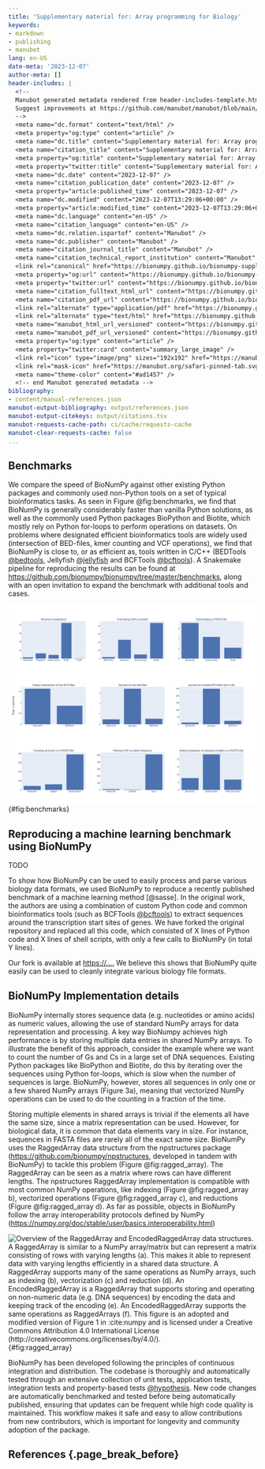 ```yaml
---
title: 'Supplementary material for: Array programming for Biology'
keywords:
- markdown
- publishing
- manubot
lang: en-US
date-meta: '2023-12-07'
author-meta: []
header-includes: |
  <!--
  Manubot generated metadata rendered from header-includes-template.html.
  Suggest improvements at https://github.com/manubot/manubot/blob/main/manubot/process/header-includes-template.html
  -->
  <meta name="dc.format" content="text/html" />
  <meta property="og:type" content="article" />
  <meta name="dc.title" content="Supplementary material for: Array programming for Biology" />
  <meta name="citation_title" content="Supplementary material for: Array programming for Biology" />
  <meta property="og:title" content="Supplementary material for: Array programming for Biology" />
  <meta property="twitter:title" content="Supplementary material for: Array programming for Biology" />
  <meta name="dc.date" content="2023-12-07" />
  <meta name="citation_publication_date" content="2023-12-07" />
  <meta property="article:published_time" content="2023-12-07" />
  <meta name="dc.modified" content="2023-12-07T13:29:06+00:00" />
  <meta property="article:modified_time" content="2023-12-07T13:29:06+00:00" />
  <meta name="dc.language" content="en-US" />
  <meta name="citation_language" content="en-US" />
  <meta name="dc.relation.ispartof" content="Manubot" />
  <meta name="dc.publisher" content="Manubot" />
  <meta name="citation_journal_title" content="Manubot" />
  <meta name="citation_technical_report_institution" content="Manubot" />
  <link rel="canonical" href="https://bionumpy.github.io/bionumpy-supplementary/" />
  <meta property="og:url" content="https://bionumpy.github.io/bionumpy-supplementary/" />
  <meta property="twitter:url" content="https://bionumpy.github.io/bionumpy-supplementary/" />
  <meta name="citation_fulltext_html_url" content="https://bionumpy.github.io/bionumpy-supplementary/" />
  <meta name="citation_pdf_url" content="https://bionumpy.github.io/bionumpy-supplementary/manuscript.pdf" />
  <link rel="alternate" type="application/pdf" href="https://bionumpy.github.io/bionumpy-supplementary/manuscript.pdf" />
  <link rel="alternate" type="text/html" href="https://bionumpy.github.io/bionumpy-supplementary/v/dbfed4f55c045932c384f9638a78d6415f163a24/" />
  <meta name="manubot_html_url_versioned" content="https://bionumpy.github.io/bionumpy-supplementary/v/dbfed4f55c045932c384f9638a78d6415f163a24/" />
  <meta name="manubot_pdf_url_versioned" content="https://bionumpy.github.io/bionumpy-supplementary/v/dbfed4f55c045932c384f9638a78d6415f163a24/manuscript.pdf" />
  <meta property="og:type" content="article" />
  <meta property="twitter:card" content="summary_large_image" />
  <link rel="icon" type="image/png" sizes="192x192" href="https://manubot.org/favicon-192x192.png" />
  <link rel="mask-icon" href="https://manubot.org/safari-pinned-tab.svg" color="#ad1457" />
  <meta name="theme-color" content="#ad1457" />
  <!-- end Manubot generated metadata -->
bibliography:
- content/manual-references.json
manubot-output-bibliography: output/references.json
manubot-output-citekeys: output/citations.tsv
manubot-requests-cache-path: ci/cache/requests-cache
manubot-clear-requests-cache: false
...
```














Benchmarks
---------------------

We compare the speed of BioNumPy against other existing Python packages and commonly used non-Python tools on a set of typical bioinformatics tasks. As seen in Figure @fig:benchmarks, we find that BioNumPy is generally considerably faster than vanilla Python solutions, as well as the commonly used Python packages BioPython and Biotite, which mostly rely on Python for-loops to perform operations on datasets. On problems where designated efficient bioinformatics tools are widely used (intersection of BED-files, kmer counting and VCF operations), we find that BioNumPy is close to, or as efficient as, tools written in C/C++ (BEDTools [@bedtools], Jellyfish [@jellyfish] and BCFTools [@bcftools]). A Snakemake pipeline for reproducing the results can be found at <https://github.com/bionumpy/bionumpy/tree/master/benchmarks>, along with an open invitation to expand the benchmark with additional tools and cases.

![**Benchmarking BioNumPy against other tools and methods on various typical bioinformatics tasks.**](images/benchmarks.png){#fig:benchmarks}
 
Reproducing a machine learning benchmark using BioNumPy
------------------------------------------------------------------------------------
TODO

To show how BioNumPy can be used to easily process and parse various biology data formats, we used BioNumPy to reproduce a recently published benchmark of a machine learning method [@sasse]. In the original work, the authors are using a combination of custom Python code and common bioinformatics tools (such as BCFTools [@bcftools]) to extract sequences around the transcription start sites of genes. We have forked the original repository and replaced all this code, which consisted of X lines of Python code and X lines of shell scripts, with only a few calls to BioNumPy (in total Y lines). 

Our fork is available at <https://….> We believe this shows that BioNumPy quite easily can be used to cleanly integrate various biology file formats.

BioNumPy Implementation details
----------------------------------------------------

BioNumPy internally stores sequence data (e.g. nucleotides or amino acids) as numeric values, allowing the use of standard NumPy arrays for data representation and processing. A key way BioNumpy achieves high performance is by storing multiple data entries in shared NumPy arrays. To illustrate the benefit of this approach, consider the example where we want to count the number of Gs and Cs in a large set of DNA sequences. Existing Python packages like BioPython and Biotite, do this by iterating over the sequences using Python for-loops, which is slow when the number of sequences is large. BioNumPy, however, stores all sequences in only one or a few shared NumPy arrays (Figure 3a), meaning that vectorized NumPy operations can be used to do the counting in a fraction of the time.

Storing multiple elements in shared arrays is trivial if the elements all have the same size, since a matrix representation can be used. However, for biological data, it is common that data elements vary in size. For instance, sequences in FASTA files are rarely all of the exact same size. BioNumPy uses the RaggedArray data structure from the npstructures package (<https://github.com/bionumpy/npstructures>, developed in tandem with BioNumPy) to tackle this problem (Figure @fig:ragged_array). The RaggedArray can be seen as a matrix where rows can have different lengths. The npstructures RaggedArray implementation is compatible with most common NumPy operations, like indexing (Figure @fig:ragged_array b), vectorized operations (Figure @fig:ragged_array c), and reductions (Figure @fig:ragged_array d). As far as possible, objects in BioNumPy follow the array interoperability protocols defined by NumPy (<https://numpy.org/doc/stable/user/basics.interoperability.html>)


![ **Overview of the RaggedArray and EncodedRaggedArray data structures**. A RaggedArray is similar to a NumPy array/matrix but can represent a matrix consisting of rows with varying lengths (a). This makes it able to represent data with varying lengths efficiently in a shared data structure. A RaggedArray supports many of the same operations as NumPy arrays, such as indexing (b), vectorization (c) and reduction (d). An EncodedRaggedArray is a RaggedArray that supports storing and operating on non-numeric data (e.g. DNA sequences) by encoding the data and keeping track of the encoding (e). An EncodedRaggedArray supports the same operations as RaggedArrays (f). This figure is an adopted and modified version of  Figure 1 in :cite:`numpy` and is licensed under a Creative Commons Attribution 4.0 International License (<http://creativecommons.org/licenses/by/4.0/>).
](images/ragged_array_figure.png){#fig:ragged_array}



BioNumPy has been developed following the principles of continuous integration and distribution. The codebase is thoroughly and automatically tested through an extensive collection of unit tests, application tests, integration tests and property-based tests [@hypothesis]. New code changes are automatically benchmarked and tested before being automatically published, ensuring that updates can be frequent while high code quality is maintained. This workflow makes it safe and easy to allow contributions from new contributors, which is important for longevity and community adoption of the package.


[@jellyfish]: doi:10.1093/bioinformatics/btr011
[@bedtools]: doi:10.1093/bioinformatics/btq033
[@bcftools]: doi:10.1093/gigascience/giab008
[@hypothesis]: doi:10.21105/joss.01891


## References {.page_break_before}

<!-- Explicitly insert bibliography here -->
<div id="refs"></div>

